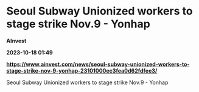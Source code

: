 # Seoul Subway Unionized workers to stage strike Nov.9 - Yonhap
**AInvest**

**2023-10-18 01:49**

**https://www.ainvest.com/news/seoul-subway-unionized-workers-to-stage-strike-nov-9-yonhap-23101000ec3fea0d62fdfee3/**

Seoul Subway Unionized workers to stage strike Nov.9 - Yonhap